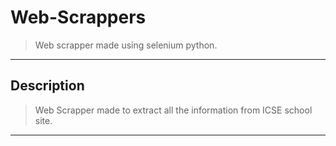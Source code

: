 # Web-Scrappers
> Web scrapper made using selenium python.
---
## Description
> Web Scrapper made to extract all the information from ICSE school site.
----
